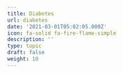 ```yaml
---
title: Diabetes
url: diabetes
date: '2021-03-01T05:02:05.000Z'
icon: fa-solid fa-fire-flame-simple
description: ''
type: topic
draft: false
weight: 10
---
```


